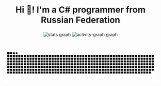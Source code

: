 <h1 align="center">Hi 👋! I'm a C# programmer from Russian Federation</h1>

###

<div align="center">
  <img src="https://github-readme-stats.vercel.app/api?username=JaspersJas1743&hide_title=false&hide_rank=true&show_icons=true&include_all_commits=true&count_private=true&disable_animations=true&theme=github_dark&locale=en&hide_border=true" height="150" alt="stats graph"  />
  <img src="https://github-readme-activity-graph.vercel.app/graph?username=JaspersJas1743&theme=github-dark&area=true&hide_border=true" height="150" alt="activity-graph graph"  />
</div>

###

<br clear="both">

<img src="https://raw.githubusercontent.com/JaspersJas1743/JaspersJas1743/output/snake.svg" alt="Snake animation" />

###
